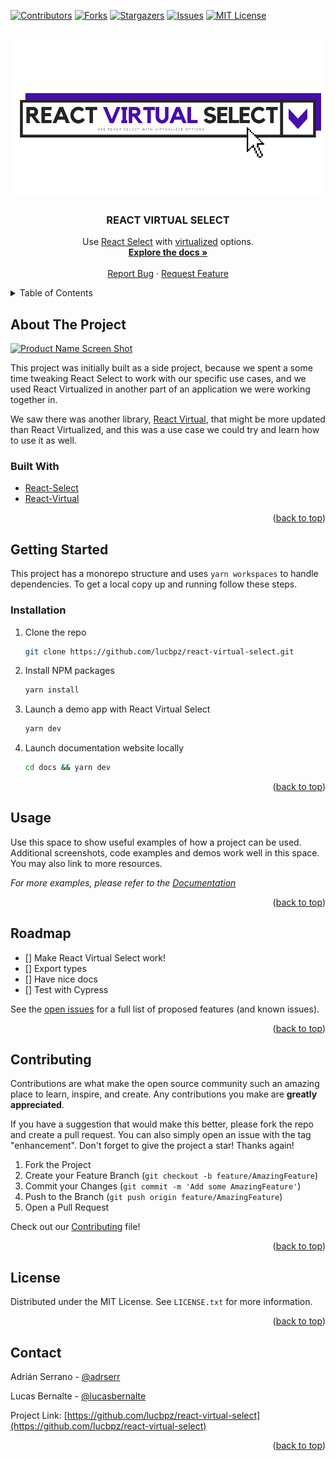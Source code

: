 <div id="top"></div>

[![Contributors][contributors-shield]][contributors-url]
[![Forks][forks-shield]][forks-url]
[![Stargazers][stars-shield]][stars-url]
[![Issues][issues-shield]][issues-url]
[![MIT License][license-shield]][license-url]



<!-- PROJECT LOGO -->
<br />
<div align="center">
  <a href="https://github.com/lucbpz/react-virtual-select">
    <img src="static/images/logo.png" alt="Logo">
  </a>

<h3 align="center">REACT VIRTUAL SELECT</h3>

  <p align="center">
    Use <a href="https://react-select.com/home">React Select</a> with <a href="https://react-virtual.tanstack.com/">virtualized</a> options.
    <br />
    <a href="https://github.com/lucbpz/react-virtual-select"><strong>Explore the docs »</strong></a>
    <br />
    <br />
    <a href="https://github.com/lucbpz/react-virtual-select/issues">Report Bug</a>
    ·
    <a href="https://github.com/lucbpz/react-virtual-select/issues">Request Feature</a>
  </p>
</div>



<!-- TABLE OF CONTENTS -->
<details>
  <summary>Table of Contents</summary>
  <ol>
    <li>
      <a href="#about-the-project">About The Project</a>
      <ul>
        <li><a href="#built-with">Built With</a></li>
      </ul>
    </li>
    <li>
      <a href="#getting-started">Getting Started</a>
      <ul>
        <li><a href="#installation">Installation</a></li>
      </ul>
    </li>
    <li><a href="#usage">Usage</a></li>
    <li><a href="#roadmap">Roadmap</a></li>
    <li><a href="#contributing">Contributing</a></li>
    <li><a href="#license">License</a></li>
    <li><a href="#contact">Contact</a></li>
  </ol>
</details>



<!-- ABOUT THE PROJECT -->
## About The Project

[![Product Name Screen Shot][product-screenshot]](https://example.com)

This project was initially built as a side project, because we spent a some time tweaking React Select to work with our specific use cases, and we used React Virtualized in another part of an application we were working together in.

We saw there was another library, [React Virtual](https://react-virtual.tanstack.com/), that might be more updated than React Virtualized, and this was a use case we could try and learn how to use it as well.




### Built With

* [React-Select](https://react-select.com/home)
* [React-Virtual](https://react-virtual.tanstack.com/)


<p align="right">(<a href="#top">back to top</a>)</p>



<!-- GETTING STARTED -->
## Getting Started

This project has a monorepo structure and uses `yarn workspaces` to handle dependencies. To get a local copy up and running follow these steps.

### Installation

1. Clone the repo
   ```sh
   git clone https://github.com/lucbpz/react-virtual-select.git
   ```
2. Install NPM packages
   ```sh
   yarn install
   ```
3. Launch a demo app with React Virtual Select
   ```sh
   yarn dev
   ```
4. Launch documentation website locally
   ```sh
   cd docs && yarn dev
   ```

<p align="right">(<a href="#top">back to top</a>)</p>



<!-- USAGE EXAMPLES -->
## Usage

Use this space to show useful examples of how a project can be used. Additional screenshots, code examples and demos work well in this space. You may also link to more resources.

_For more examples, please refer to the [Documentation](https://example.com)_

<p align="right">(<a href="#top">back to top</a>)</p>



<!-- ROADMAP -->
## Roadmap

- [] Make React Virtual Select work!
- [] Export types
- [] Have nice docs
- [] Test with Cypress

See the [open issues](https://github.com/lucbpz/react-virtual-select/issues) for a full list of proposed features (and known issues).

<p align="right">(<a href="#top">back to top</a>)</p>



<!-- CONTRIBUTING -->
## Contributing

Contributions are what make the open source community such an amazing place to learn, inspire, and create. Any contributions you make are **greatly appreciated**.

If you have a suggestion that would make this better, please fork the repo and create a pull request. You can also simply open an issue with the tag "enhancement".
Don't forget to give the project a star! Thanks again!

1. Fork the Project
2. Create your Feature Branch (`git checkout -b feature/AmazingFeature`)
3. Commit your Changes (`git commit -m 'Add some AmazingFeature'`)
4. Push to the Branch (`git push origin feature/AmazingFeature`)
5. Open a Pull Request

Check out our [Contributing][contributing-url] file!

<p align="right">(<a href="#top">back to top</a>)</p>



<!-- LICENSE -->
## License

Distributed under the MIT License. See `LICENSE.txt` for more information.

<p align="right">(<a href="#top">back to top</a>)</p>



<!-- CONTACT -->
## Contact

Adrián Serrano - [@adrserr](https://twitter.com/adrserr)

Lucas Bernalte - [@lucasbernalte](https://twitter.com/lucasbernalte)

Project Link: [https://github.com/lucbpz/react-virtual-select](https://github.com/lucbpz/react-virtual-select)

<p align="right">(<a href="#top">back to top</a>)</p>







<!-- MARKDOWN LINKS & IMAGES -->
<!-- https://www.markdownguide.org/basic-syntax/#reference-style-links -->
[contributors-shield]: https://img.shields.io/github/contributors/lucbpz/react-virtual-select.svg?style=for-the-badge
[contributors-url]: https://github.com/lucbpz/react-virtual-select/graphs/contributors
[forks-shield]: https://img.shields.io/github/forks/lucbpz/react-virtual-select.svg?style=for-the-badge
[forks-url]: https://github.com/lucbpz/react-virtual-select/network/members
[stars-shield]: https://img.shields.io/github/stars/lucbpz/react-virtual-select.svg?style=for-the-badge
[stars-url]: https://github.com/lucbpz/react-virtual-select/stargazers
[issues-shield]: https://img.shields.io/github/issues/lucbpz/react-virtual-select.svg?style=for-the-badge
[issues-url]: https://github.com/lucbpz/react-virtual-select/issues
[license-shield]: https://img.shields.io/github/license/lucbpz/react-virtual-select.svg?style=for-the-badge
[license-url]: https://github.com/lucbpz/react-virtual-select/blob/master/LICENSE.txt
[contributing-url]: https://github.com/lucbpz/react-virtual-select/blob/master/CONTRIBUTING.md
[product-screenshot]: static/images/screenshot.png
[product-logo]: static/images/logo.png
